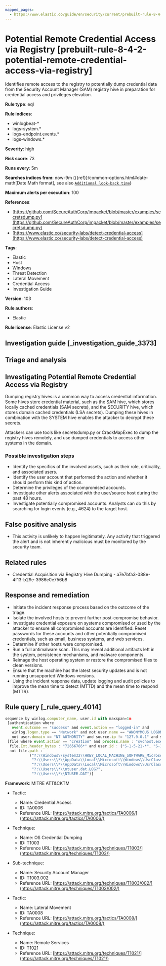 ```yaml
---
mapped_pages:
  - https://www.elastic.co/guide/en/security/current/prebuilt-rule-8-4-2-potential-remote-credential-access-via-registry.html
---
```


# Potential Remote Credential Access via Registry [prebuilt-rule-8-4-2-potential-remote-credential-access-via-registry]

Identifies remote access to the registry to potentially dump credential data from the Security Account Manager (SAM) registry hive in preparation for credential access and privileges elevation.

**Rule type**: eql

**Rule indices**:

* winlogbeat-*
* logs-system.*
* logs-endpoint.events.*
* logs-windows.*

**Severity**: high

**Risk score**: 73

**Runs every**: 5m

**Searches indices from**: now-9m ({{ref}}/common-options.html#date-math[Date Math format], see also [`Additional look-back time`](docs-content://solutions/security/detect-and-alert/create-detection-rule.md#rule-schedule))

**Maximum alerts per execution**: 100

**References**:

* [https://github.com/SecureAuthCorp/impacket/blob/master/examples/secretsdump.py](https://github.com/SecureAuthCorp/impacket/blob/master/examples/secretsdump.py)
* [https://www.elastic.co/security-labs/detect-credential-access](https://www.elastic.co/security-labs/detect-credential-access)

**Tags**:

* Elastic
* Host
* Windows
* Threat Detection
* Lateral Movement
* Credential Access
* Investigation Guide

**Version**: 103

**Rule authors**:

* Elastic

**Rule license**: Elastic License v2

## Investigation guide [_investigation_guide_3373]

## Triage and analysis

## Investigating Potential Remote Credential Access via Registry

Dumping registry hives is a common way to access credential information. Some hives store credential material, such as the SAM hive, which stores locally cached credentials (SAM secrets), and the SECURITY hive, which stores domain cached credentials (LSA secrets). Dumping these hives in combination with the SYSTEM hive enables the attacker to decrypt these secrets.

Attackers can use tools like secretsdump.py or CrackMapExec to dump the registry hives remotely, and use dumped credentials to access other systems in the domain.

### Possible investigation steps

- Identify the specifics of the involved assets, such as their role, criticality, and associated users.
- Identify the user account that performed the action and whether it should perform this kind of action.
- Determine the privileges of the compromised accounts.
- Investigate other alerts associated with the user/source host during the past 48 hours.
- Investigate potentially compromised accounts. Analysts can do this by searching for login events (e.g., 4624) to the target host.

## False positive analysis

- This activity is unlikely to happen legitimately. Any activity that triggered the alert and is not inherently malicious must be monitored by the security team.

## Related rules

- Credential Acquisition via Registry Hive Dumping - a7e7bfa3-088e-4f13-b29e-3986e0e756b8

## Response and remediation

- Initiate the incident response process based on the outcome of the triage.
- Isolate the involved hosts to prevent further post-compromise behavior.
- Investigate credential exposure on systems compromised or used by the attacker to ensure all compromised accounts are identified. Reset passwords for these accounts and other potentially compromised credentials, such as email, business systems, and web services.
- Determine if other hosts were compromised.
- Run a full antimalware scan. This may reveal additional artifacts left in the system, persistence mechanisms, and malware components.
- Reimage the host operating system or restore the compromised files to clean versions.
- Ensure that the machine has the latest security updates and is not running unsupported Windows versions.
- Using the incident response data, update logging and audit policies to improve the mean time to detect (MTTD) and the mean time to respond (MTTR).

## Rule query [_rule_query_4014]

```js
sequence by winlog.computer_name, user.id with maxspan=1m
 [authentication where
   event.outcome == "success" and event.action == "logged-in" and
   winlog.logon.type == "Network" and not user.name == "ANONYMOUS LOGON" and
   not user.domain == "NT AUTHORITY" and source.ip != "127.0.0.1" and source.ip !="::1"]
 [file where event.action == "creation" and process.name : "svchost.exe" and
  file.Ext.header_bytes : "72656766*" and user.id : ("S-1-5-21-*", "S-1-12-1-*") and file.size >= 30000 and
  not file.path :
           ("?:\\Windows\\system32\\HKEY_LOCAL_MACHINE_SOFTWARE_Microsoft_*.registry",
            "?:\\Users\\*\\AppData\\Local\\Microsoft\\Windows\\UsrClass.dat.LOG?",
            "?:\\Users\\*\\AppData\\Local\\Microsoft\\Windows\\UsrClass.dat",
            "?:\\Users\\*\\ntuser.dat.LOG?",
            "?:\\Users\\*\\NTUSER.DAT")]
```

**Framework**: MITRE ATT&CKTM

* Tactic:

    * Name: Credential Access
    * ID: TA0006
    * Reference URL: [https://attack.mitre.org/tactics/TA0006/](https://attack.mitre.org/tactics/TA0006/)

* Technique:

    * Name: OS Credential Dumping
    * ID: T1003
    * Reference URL: [https://attack.mitre.org/techniques/T1003/](https://attack.mitre.org/techniques/T1003/)

* Sub-technique:

    * Name: Security Account Manager
    * ID: T1003.002
    * Reference URL: [https://attack.mitre.org/techniques/T1003/002/](https://attack.mitre.org/techniques/T1003/002/)

* Tactic:

    * Name: Lateral Movement
    * ID: TA0008
    * Reference URL: [https://attack.mitre.org/tactics/TA0008/](https://attack.mitre.org/tactics/TA0008/)

* Technique:

    * Name: Remote Services
    * ID: T1021
    * Reference URL: [https://attack.mitre.org/techniques/T1021/](https://attack.mitre.org/techniques/T1021/)



